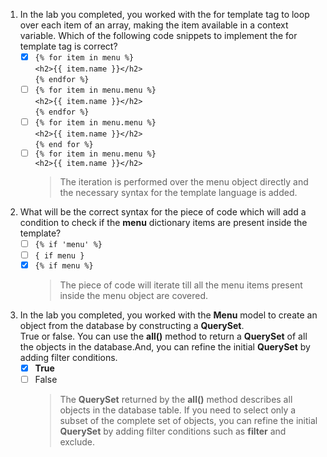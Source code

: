 1. In the lab you completed, you worked with the for template tag to loop over each item of an array, making the item available in a context variable. Which of the following code snippets to implement the for template tag is correct?
    - [x] `{% for item in menu %}`<br/>
`<h2>{{ item.name }}</h2>`<br/>
`{% endfor %}`<br/>
    - [ ] `{% for item in menu.menu %}`<br/>
`<h2>{{ item.name }}</h2>`<br/>
`{% endfor %}`
    - [ ] `{% for item in menu.menu %}`<br/>
`<h2>{{ item.name }}</h2>`<br/>
`{% end for %}`<br/>
    - [ ] `{% for item in menu.menu %}`<br/>
`<h2>{{ item.name }}</h2>`<br/>
        > The iteration is performed over the menu object directly and the necessary syntax for the template language is added.

2. What will be the correct syntax for the piece of code which will add a condition to check if the **menu** dictionary items are present inside the template?
    - [ ] `{% if 'menu' %}`
    - [ ] `{ if menu }`
    - [x] `{% if menu %}`
        > The piece of code will iterate till all the menu items present inside the menu object are covered.

3. In the lab you completed, you worked with the **Menu** model to create an object from the database by constructing a **QuerySet**.<br/>True or false. You can use the **all()** method to return a **QuerySet** of all the objects in the database.And, you can refine the initial **QuerySet** by adding filter conditions.
    - [x] **True**
    - [ ] False
        > The **QuerySet** returned by the **all()** method describes all objects in the database table. If you need to select only a subset of the complete set of objects, you can refine the initial **QuerySet** by adding filter conditions such as **filter** and exclude.
